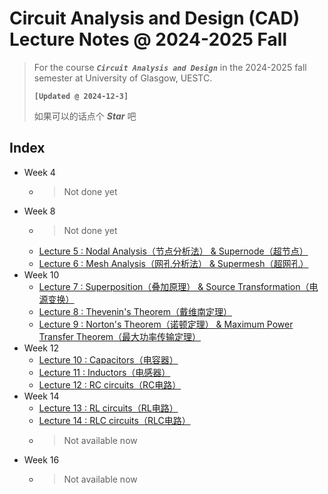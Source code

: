 # Circuit Analysis and Design (CAD) Lecture Notes @ 2024-2025 Fall

> For the course ***`Circuit Analysis and Design`*** in the 2024-2025 fall semester at University of Glasgow, UESTC.
>
> **`[Updated @ 2024-12-3]`**
>
> 如果可以的话点个 ***Star*** 吧

## Index

- Week 4
  - > Not done yet
- Week 8
  - > Not done yet
  - [Lecture 5 : Nodal Analysis（节点分析法） & Supernode（超节点）](./Lecture5.md)
  - [Lecture 6 : Mesh Analysis（网孔分析法） & Supermesh（超网孔）](./Lecture6.md)
- Week 10
  - [Lecture 7 : Superposition（叠加原理） & Source Transformation（电源变换）](./Lecture7.md)
  - [Lecture 8 : Thevenin's Theorem（戴维南定理）](./Lecture8.md)
  - [Lecture 9 : Norton's Theorem（诺顿定理） & Maximum Power Transfer Theorem（最大功率传输定理）](./Lecture9.md)
- Week 12
  - [Lecture 10 : Capacitors（电容器）](./Lecture10.md)
  - [Lecture 11 : Inductors（电感器）](./Lecture11.md)
  - [Lecture 12 : RC circuits（RC电路）](./Lecture12.md)
- Week 14
  - [Lecture 13 : RL circuits（RL电路）](./Lecture13.md)
  - [Lecture 14 : RLC circuits（RLC电路）](./Lecture14.md)
  - > Not available now
- Week 16
  - > Not available now
